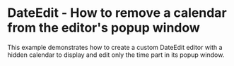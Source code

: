 # DateEdit - How to remove a calendar from the editor's popup window


<p>This example demonstrates how to create a custom DateEdit editor with a hidden calendar to display and edit only the time part in its popup window.<br />
</p>

<br/>


